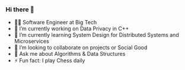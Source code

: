 ### Hi there 👋

- 👨‍💻 Software Engineer at Big Tech
- 🔭 I’m currently working on Data Privacy in C++
- 🌱 I’m currently learning System Design for Distributed Systems and Microservices
- 👯 I’m looking to collaborate on projects or Social Good
- 💬 Ask me about Algorithms & Data Structures
- ⚡ Fun fact: I play Chess daily

